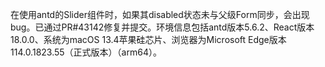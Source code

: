 在使用antd的Slider组件时，如果其disabled状态未与父级Form同步，会出现bug。已通过PR#43142修复并提交。环境信息包括antd版本5.6.2、React版本18.0.0、系统为macOS 13.4苹果硅芯片、浏览器为Microsoft Edge版本114.0.1823.55（正式版本）（arm64）。
